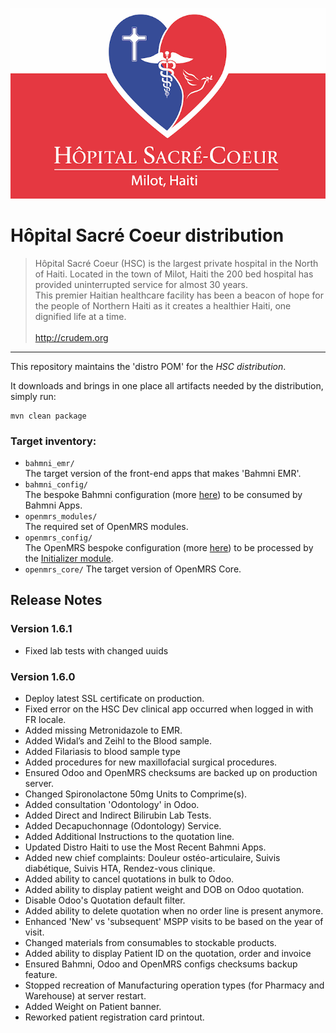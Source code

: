 ![alt tag](readme/crudem-hsc-logo.png)

# Hôpital Sacré Coeur distribution

>Hôpital Sacré Coeur (HSC) is the largest private hospital in the North of Haiti. Located in the town of Milot, Haiti the 200 bed hospital has provided uninterrupted service for almost 30 years.
><br>This premier Haitian healthcare facility has been a beacon of hope for the people of Northern Haiti as it creates a healthier Haiti, one dignified life at a time.
><br>
><br>http://crudem.org

-----

This repository maintains the 'distro POM' for the _HSC distribution_.

It downloads and brings in one place all artifacts needed by the distribution, simply run:
```
mvn clean package
```
### Target inventory:

* `bahmni_emr/`
<br/>The target version of the front-end apps that makes 'Bahmni EMR'.
* `bahmni_config/`
<br/>The bespoke Bahmni configuration (more [here](https://github.com/CRUDEM/bahmni-config-hsc)) to be consumed by Bahmni Apps.
* `openmrs_modules/`
<br/>The required set of OpenMRS modules.
* `openmrs_config/`
<br/>The OpenMRS bespoke configuration (more [here](https://github.com/CRUDEM/openmrs-config-hsc)) to be processed by the [Initializer module](https://github.com/mekomsolutions/openmrs-module-initializer).
* `openmrs_core/`
The target version of OpenMRS Core.

## Release Notes

### Version 1.6.1
* Fixed lab tests with changed uuids

### Version 1.6.0
* Deploy latest SSL certificate on production.
* Fixed error on the HSC Dev clinical app occurred when logged in with FR locale.
* Added missing Metronidazole to EMR.
* Added Widal’s and Zeihl to the Blood sample.
* Added Filariasis to blood sample type
* Added procedures for new maxillofacial surgical procedures.
* Ensured Odoo and OpenMRS checksums are backed up on production server.
* Changed Spironolactone 50mg Units to Comprime(s).
* Added consultation 'Odontology' in Odoo.
* Added Direct and Indirect Bilirubin Lab Tests.
* Added Decapuchonnage (Odontology) Service.
* Added Additional Instructions to the quotation line.
* Updated Distro Haiti to use the Most Recent Bahmni Apps.
* Added new chief complaints: Douleur ostéo-articulaire, Suivis diabétique, Suivis HTA, Rendez-vous clinique.
* Added ability to cancel quotations in bulk to Odoo.
* Added ability to display patient weight and DOB on Odoo quotation.
* Disable Odoo's Quotation default filter.
* Added ability to delete quotation when no order line is present anymore.
* Enhanced 'New' vs 'subsequent' MSPP visits to be based on the year of visit.
* Changed materials from consumables to stockable products.
* Added ability to display Patient ID on the quotation, order and invoice
* Ensured Bahmni, Odoo and OpenMRS configs checksums backup feature.
* Stopped recreation of Manufacturing operation types  (for Pharmacy and Warehouse) at server restart.
* Added Weight on Patient banner.
* Reworked patient registration card printout.